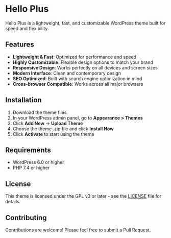 # Hello Plus

Hello Plus is a lightweight, fast, and customizable WordPress theme built for speed and flexibility.

## Features

- **Lightweight & Fast**: Optimized for performance and speed
- **Highly Customizable**: Flexible design options to match your brand  
- **Responsive Design**: Works perfectly on all devices and screen sizes
- **Modern Interface**: Clean and contemporary design
- **SEO Optimized**: Built with search engine optimization in mind
- **Cross-browser Compatible**: Works across all major browsers

## Installation

1. Download the theme files
2. In your WordPress admin panel, go to **Appearance > Themes**
3. Click **Add New** → **Upload Theme**
4. Choose the theme .zip file and click **Install Now**
5. Click **Activate** to start using the theme

## Requirements

- WordPress 6.0 or higher
- PHP 7.4 or higher

## License

This theme is licensed under the GPL v3 or later - see the [LICENSE](LICENSE) file for details.

## Contributing

Contributions are welcome! Please feel free to submit a Pull Request.
